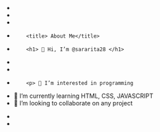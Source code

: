 - <!DOCTYPE html>
- <html>
-    <head>
-         <title> About Me</title>
-         <h1> 👋 Hi, I’m @sararita28 </h1>
-    </head>
-    <body>
-         <p> 👀 I’m interested in programming 
- 🌱 I’m currently learning HTML, CSS, JAVASCRIPT 
- 💞️ I’m looking to collaborate on any project </p>
-    </body>
- </html>
